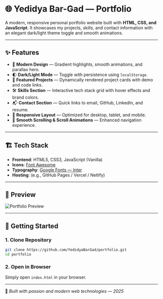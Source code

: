 # 🌐 Yedidya Bar-Gad — Portfolio

A modern, responsive personal portfolio website built with **HTML, CSS, and JavaScript**.
It showcases my projects, skills, and contact information with an elegant dark/light theme toggle and smooth animations.

---

## ✨ Features

* 🎨 **Modern Design** — Gradient highlights, smooth animations, and parallax hero.
* 🌓 **Dark/Light Mode** — Toggle with persistence using `localStorage`.
* 📂 **Featured Projects** — Dynamically rendered project cards with demo and code links.
* 🛠 **Skills Section** — Interactive tech stack grid with hover effects and brand colors.
* 📬 **Contact Section** — Quick links to email, GitHub, LinkedIn, and resume.
* 📱 **Responsive Layout** — Optimized for desktop, tablet, and mobile.
* 🔎 **Smooth Scrolling & Scroll Animations** — Enhanced navigation experience.

---

## 🏗️ Tech Stack

* **Frontend**: HTML5, CSS3, JavaScript (Vanilla)
* **Icons**: [Font Awesome](https://fontawesome.com/)
* **Typography**: [Google Fonts — Inter](https://fonts.google.com/specimen/Inter)
* **Hosting**: (e.g., GitHub Pages / Vercel / Netlify)

---

## 📸 Preview

![Portfolio Preview](https://s14.gifyu.com/images/bTHSB.png)

---

## 🚀 Getting Started

### 1. Clone Repository

```bash
git clone https://github.com/YedidyaBarGad/portfolio.git
cd portfolio
```

### 2. Open in Browser

Simply open `index.html` in your browser.

<!-- 
## 📝 To-Do / Future Improvements

* [ ] Add responsive hamburger navigation for mobile.
* [ ] Optimize and lazy-load project images.
* [ ] Include a contact form with validation.
* [ ] Add more projects and support filtering by tags.
* [ ] Improve accessibility (ARIA roles, alt text, contrast).
* [ ] Enhance SEO with Open Graph and meta tags.
* [ ] Deploy with custom domain. -->

---

🔹 *Built with passion and modern web technologies — 2025*
